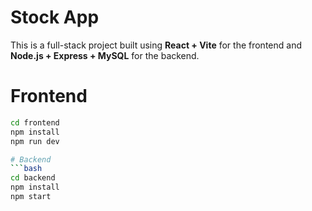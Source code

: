 # Stock App

This is a full-stack project built using **React + Vite** for the frontend and **Node.js + Express + MySQL** for the backend.

# Frontend
```bash
cd frontend
npm install
npm run dev

# Backend
```bash
cd backend
npm install
npm start
